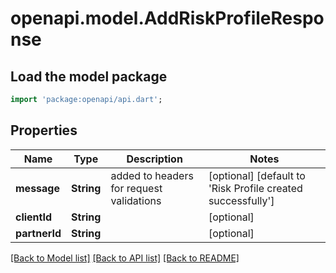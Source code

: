 # openapi.model.AddRiskProfileResponse

## Load the model package
```dart
import 'package:openapi/api.dart';
```

## Properties
Name | Type | Description | Notes
------------ | ------------- | ------------- | -------------
**message** | **String** | added to headers for request validations | [optional] [default to 'Risk Profile created successfully']
**clientId** | **String** |  | [optional] 
**partnerId** | **String** |  | [optional] 

[[Back to Model list]](../README.md#documentation-for-models) [[Back to API list]](../README.md#documentation-for-api-endpoints) [[Back to README]](../README.md)


